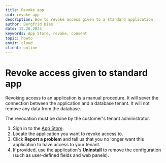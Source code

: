 ```yaml
---
title: Revoke app
uid: revoke-app
description: How to revoke access given to a standard application.
author: Bergfrid Dias
date: 12.20.2023
keywords: App Store, revoke, consent
topic: howto
envir: cloud
client: online
---
```


# Revoke access given to standard app

Revoking access to an application is a manual procedure. It will sever the connection between the application and a database tenant. It will not remove any data from the database.

The revocation must be done by the customer's tenant administrator.

1. Sign in to the [App Store][1].
2. Locate the application you want to revoke access to.
3. Click **Report a problem** and tell us that you no longer want this application to have access to your tenant.
4. If provided, use the application's **Uninstall** to remove the configuration (such as user-defined fields and web panels).

<!-- Referenced links -->
[1]: http://online.superoffice.com/appstore
